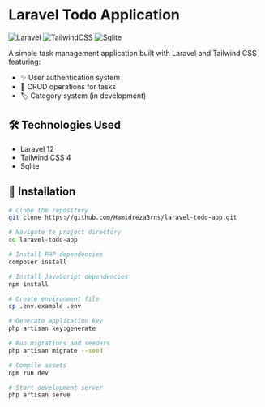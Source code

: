 # Laravel Todo Application

![Laravel](https://img.shields.io/badge/Laravel-FF2D20?style=for-the-badge&logo=laravel&logoColor=white)
![TailwindCSS](https://img.shields.io/badge/Tailwind_CSS-38B2AC?style=for-the-badge&logo=tailwind-css&logoColor=white)
![Sqlite](https://img.shields.io/badge/Sqlite-4479A1?style=for-the-badge&logo=sqlite&logoColor=white)

A simple task management application built with Laravel and Tailwind CSS featuring:
- ✨ User authentication system
- 📝 CRUD operations for tasks
- 🏷️ Category system (in development)

## 🛠️ Technologies Used

- Laravel 12
- Tailwind CSS 4
- Sqlite

## 🚀 Installation

```bash
# Clone the repository
git clone https://github.com/HamidrezaBrns/laravel-todo-app.git

# Navigate to project directory
cd laravel-todo-app

# Install PHP dependencies
composer install

# Install JavaScript dependencies
npm install

# Create environment file
cp .env.example .env

# Generate application key
php artisan key:generate

# Run migrations and seeders
php artisan migrate --seed

# Compile assets
npm run dev

# Start development server
php artisan serve

